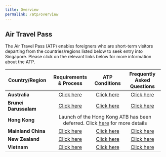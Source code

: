 ```yaml
---
title: Overview
permalink: /atp/overview
---
```


## Air Travel Pass

The Air Travel Pass (ATP) enables foreigners who are short-term visitors departing from the countries/regions listed below to seek entry into Singapore. Please click on the relevant links below for more information about the ATP. 

<table>
<thead>
  <tr>
    <th>Country/Region</th>
    <th>Requirements & Process</th>
    <th>ATP Conditions</th>
    <th>Frequently Asked Questions</th>
  </tr>
</thead>
<tbody>
  <tr>
    <td><b>Australia</b></td>
    <td style="text-align:center;"><a href="/australia/atp/requirements-and-process">Click here</a></td>
     <td style="text-align:center;"><a href="/australia/atp/conditions">Click here</a></td>
      <td style="text-align:center;"><a href="/australia/atp/faq">Click here</a></td>
  </tr>
    <tr>
    <td><b>Brunei Darussalam</b></td>
      <td style="text-align:center;"><a href="/brunei/atp/requirements-and-process">Click here</a></td>
      <td style="text-align:center;"><a href="/brunei/atp/conditions">Click here</a></td>
      <td style="text-align:center;"><a href="/brunei/atp/faq">Click here</a></td>
  </tr>
  <tr>
    <td><b>Hong Kong</b></td>
      <td style="text-align:center;" colspan="3">Launch of the Hong Kong ATB has been deferred. Click <a href="/hongkong/atp/notice">here</a> for more details</td>
      <!--<td style="text-align:center;"><a href="/hongkong/atp/conditions">Click here</a></td>-->
      <!--<td style="text-align:center;"><a href="/hongkong/atp/faq">Click here</a></td>-->
  </tr>
    <tr>
    <td><b>Mainland China</b></td>
    <td style="text-align:center;"><a href="/china/atp/requirements-and-process">Click here</a></td>
      <td style="text-align:center;"><a href="/china/atp/conditions">Click here</a></td>
      <td style="text-align:center;"><a href="/china/atp/faq">Click here</a></td>
  </tr>
   <tr>
    <td ><b>New Zealand</b></td>
    <td style="text-align:center;"><a href="/newzealand/atp/requirements-and-process">Click here</a></td>
     <td style="text-align:center;"><a href="/newzealand/atp/conditions">Click here</a></td>
     <td style="text-align:center;"><a href="/newzealand/atp/faq">Click here</a></td>
  </tr>
     <tr>
    <td style="border-bottom:1px solid #D8D8D8; "><b>Vietnam</b></td>
       <td style="border-bottom:1px solid #D8D8D8; text-align:center;"><a href="/vietnam/atp/requirements-and-process">Click here</a></td>
       <td style="border-bottom:1px solid #D8D8D8; text-align:center;"><a href="/vietnam/atp/conditions">Click here</a></td>
    <td style="border-bottom:1px solid #D8D8D8; text-align:center;"><a href="/vietnam/atp/faq">Click here</a></td>
  </tr>
  </tbody>
  </table>

 
